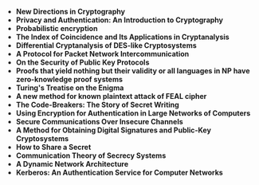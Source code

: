 <ul>
  
 <li><b><a target="_blank" href="https://github.com/manjunath5496/List-of-important-publications-in-cryptography/blob/master/lic(1).pdf" style="text-decoration:none;"> New Directions in Cryptography</a></b></li>
  
<li><b><a target="_blank" href="https://github.com/manjunath5496/List-of-important-publications-in-cryptography/blob/master/lic(2).pdf" style="text-decoration:none;">Privacy and Authentication: An Introduction to Cryptography</a></b></li>

<li><b><a target="_blank" href="https://github.com/manjunath5496/List-of-important-publications-in-cryptography/blob/master/lic(3).pdf" style="text-decoration:none;">Probabilistic encryption</a></b></li>                         
  <li><b><a target="_blank" href="https://github.com/manjunath5496/List-of-important-publications-in-cryptography/blob/master/lic(4).pdf" style="text-decoration:none;">The Index of Coincidence and Its Applications in Cryptanalysis</a></b></li>  
     <li><b><a target="_blank" href="https://github.com/manjunath5496/List-of-important-publications-in-cryptography/blob/master/lic(5).pdf" style="text-decoration:none;">Differential Cryptanalysis of DES-like Cryptosystems</a></b></li>  
      <li><b><a target="_blank" href="https://github.com/manjunath5496/List-of-important-publications-in-cryptography/blob/master/lic(6).pdf" style="text-decoration:none;">A Protocol for Packet Network Intercommunication</a></b></li>  
  
  <li><b><a target="_blank" href="https://github.com/manjunath5496/List-of-important-publications-in-cryptography/blob/master/lic(7).pdf" style="text-decoration:none;">On the Security of Public Key Protocols </a></b></li>  

<li><b><a target="_blank" href="https://github.com/manjunath5496/List-of-important-publications-in-cryptography/blob/master/lic(8).pdf" style="text-decoration:none;"> Proofs that yield nothing but their validity or all languages in NP have zero-knowledge proof systems </a></b></li>  

 <li><b><a target="_blank" href="https://github.com/manjunath5496/List-of-important-publications-in-cryptography/blob/master/lic(9).pdf" style="text-decoration:none;">Turing's Treatise on the Enigma </a></b></li>  

<li><b><a target="_blank" href="https://github.com/manjunath5496/List-of-important-publications-in-cryptography/blob/master/lic(10).pdf" style="text-decoration:none;">A new method for known plaintext attack of FEAL cipher</a></b></li>  


<li><b><a target="_blank" href="https://github.com/manjunath5496/List-of-important-publications-in-cryptography/blob/master/lic(11).pdf" style="text-decoration:none;">The Code-Breakers: The Story of Secret Writing</a></b></li>                         
  <li><b><a target="_blank" href="https://github.com/manjunath5496/List-of-important-publications-in-cryptography/blob/master/lic(12).pdf" style="text-decoration:none;">Using Encryption for Authentication in Large Networks of Computers</a></b></li>  
     <li><b><a target="_blank" href="https://github.com/manjunath5496/List-of-important-publications-in-cryptography/blob/master/lic(13).pdf" style="text-decoration:none;">Secure Communications Over Insecure Channels</a></b></li>  
      <li><b><a target="_blank" href="https://github.com/manjunath5496/List-of-important-publications-in-cryptography/blob/master/lic(14).pdf" style="text-decoration:none;">A Method for Obtaining Digital Signatures and Public-Key Cryptosystems</a></b></li>  
  
  <li><b><a target="_blank" href="https://github.com/manjunath5496/List-of-important-publications-in-cryptography/blob/master/lic(15).pdf" style="text-decoration:none;">How to Share a Secret </a></b></li>  

<li><b><a target="_blank" href="https://github.com/manjunath5496/List-of-important-publications-in-cryptography/blob/master/lic(16).pdf" style="text-decoration:none;"> Communication Theory of Secrecy Systems </a></b></li>  

 <li><b><a target="_blank" href="https://github.com/manjunath5496/List-of-important-publications-in-cryptography/blob/master/lic(17).pdf" style="text-decoration:none;">A Dynamic Network Architecture</a></b></li>  

<li><b><a target="_blank" href="https://github.com/manjunath5496/List-of-important-publications-in-cryptography/blob/master/lic(18).pdf" style="text-decoration:none;">Kerberos: An Authentication Service for Computer Networks</a></b></li>  












</ul>

